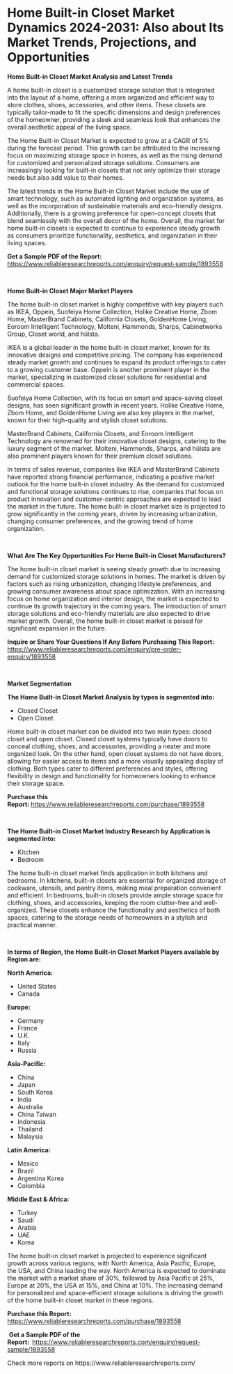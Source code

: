 <p><h1>Home Built-in Closet Market Dynamics 2024-2031: Also about Its Market Trends, Projections, and Opportunities</h1></p><p><strong>Home Built-in Closet Market Analysis and Latest Trends</strong></p>
<p><p>A home built-in closet is a customized storage solution that is integrated into the layout of a home, offering a more organized and efficient way to store clothes, shoes, accessories, and other items. These closets are typically tailor-made to fit the specific dimensions and design preferences of the homeowner, providing a sleek and seamless look that enhances the overall aesthetic appeal of the living space.</p><p>The Home Built-in Closet Market is expected to grow at a CAGR of 5% during the forecast period. This growth can be attributed to the increasing focus on maximizing storage space in homes, as well as the rising demand for customized and personalized storage solutions. Consumers are increasingly looking for built-in closets that not only optimize their storage needs but also add value to their homes.</p><p>The latest trends in the Home Built-in Closet Market include the use of smart technology, such as automated lighting and organization systems, as well as the incorporation of sustainable materials and eco-friendly designs. Additionally, there is a growing preference for open-concept closets that blend seamlessly with the overall decor of the home. Overall, the market for home built-in closets is expected to continue to experience steady growth as consumers prioritize functionality, aesthetics, and organization in their living spaces.</p></p>
<p><strong>Get a Sample PDF of the Report:&nbsp;</strong> <a href="https://www.reliableresearchreports.com/enquiry/request-sample/1893558">https://www.reliableresearchreports.com/enquiry/request-sample/1893558</a></p>
<p>&nbsp;</p>
<p><strong>Home Built-in Closet Major Market Players</strong></p>
<p><p>The home built-in closet market is highly competitive with key players such as IKEA, Oppein, Suofeiya Home Collection, Holike Creative Home, Zbom Home, MasterBrand Cabinets, California Closets, GoldenHome Living, Eoroom Intelligent Technology, Molteni, Hammonds, Sharps, Cabinetworks Group, Closet world, and hülsta. </p><p>IKEA is a global leader in the home built-in closet market, known for its innovative designs and competitive pricing. The company has experienced steady market growth and continues to expand its product offerings to cater to a growing customer base. Oppein is another prominent player in the market, specializing in customized closet solutions for residential and commercial spaces. </p><p>Suofeiya Home Collection, with its focus on smart and space-saving closet designs, has seen significant growth in recent years. Holike Creative Home, Zbom Home, and GoldenHome Living are also key players in the market, known for their high-quality and stylish closet solutions.</p><p>MasterBrand Cabinets, California Closets, and Eoroom Intelligent Technology are renowned for their innovative closet designs, catering to the luxury segment of the market. Molteni, Hammonds, Sharps, and hülsta are also prominent players known for their premium closet solutions.</p><p>In terms of sales revenue, companies like IKEA and MasterBrand Cabinets have reported strong financial performance, indicating a positive market outlook for the home built-in closet industry. As the demand for customized and functional storage solutions continues to rise, companies that focus on product innovation and customer-centric approaches are expected to lead the market in the future. The home built-in closet market size is projected to grow significantly in the coming years, driven by increasing urbanization, changing consumer preferences, and the growing trend of home organization.</p></p>
<p>&nbsp;</p>
<p><strong>What Are The Key Opportunities For Home Built-in Closet Manufacturers?</strong></p>
<p><p>The home built-in closet market is seeing steady growth due to increasing demand for customized storage solutions in homes. The market is driven by factors such as rising urbanization, changing lifestyle preferences, and growing consumer awareness about space optimization. With an increasing focus on home organization and interior design, the market is expected to continue its growth trajectory in the coming years. The introduction of smart storage solutions and eco-friendly materials are also expected to drive market growth. Overall, the home built-in closet market is poised for significant expansion in the future.</p></p>
<p><strong>Inquire or Share Your Questions If Any Before Purchasing This Report:</strong> <a href="https://www.reliableresearchreports.com/enquiry/pre-order-enquiry/1893558">https://www.reliableresearchreports.com/enquiry/pre-order-enquiry/1893558</a></p>
<p>&nbsp;</p>
<p><strong>Market Segmentation</strong></p>
<p><strong>The Home Built-in Closet Market Analysis by types is segmented into:</strong></p>
<p><ul><li>Closed Closet</li><li>Open Closet</li></ul></p>
<p><p>Home built-in closet market can be divided into two main types: closed closet and open closet. Closed closet systems typically have doors to conceal clothing, shoes, and accessories, providing a neater and more organized look. On the other hand, open closet systems do not have doors, allowing for easier access to items and a more visually appealing display of clothing. Both types cater to different preferences and styles, offering flexibility in design and functionality for homeowners looking to enhance their storage space.</p></p>
<p><strong>Purchase this Report:&nbsp;</strong><a href="https://www.reliableresearchreports.com/purchase/1893558">https://www.reliableresearchreports.com/purchase/1893558</a></p>
<p>&nbsp;</p>
<p><strong>The Home Built-in Closet Market Industry Research by Application is segmented into:</strong></p>
<p><ul><li>Kitchen</li><li>Bedroom</li></ul></p>
<p><p>The home built-in closet market finds application in both kitchens and bedrooms. In kitchens, built-in closets are essential for organized storage of cookware, utensils, and pantry items, making meal preparation convenient and efficient. In bedrooms, built-in closets provide ample storage space for clothing, shoes, and accessories, keeping the room clutter-free and well-organized. These closets enhance the functionality and aesthetics of both spaces, catering to the storage needs of homeowners in a stylish and practical manner.</p></p>
<p>&nbsp;</p>
<p><strong>In terms of Region, the Home Built-in Closet Market Players available by Region are:</strong></p>
<p>
    <p> <strong> North America: </strong>
        <ul>
            <li>United States</li>
            <li>Canada</li>
        </ul>
        </p> 
    <p> <strong> Europe: </strong>
        <ul>
            <li>Germany</li>
            <li>France</li>
            <li>U.K.</li>
            <li>Italy</li>
            <li>Russia</li>
        </ul>
        </p> 
    <p> <strong> Asia-Pacific: </strong>
        <ul>
            <li>China</li>
            <li>Japan</li>
            <li>South Korea</li>
            <li>India</li>
            <li>Australia</li>
            <li>China Taiwan</li>
            <li>Indonesia</li>
            <li>Thailand</li>
            <li>Malaysia</li>
        </ul>
        </p> 
    <p> <strong> Latin America: </strong>
        <ul>
            <li>Mexico</li>
            <li>Brazil</li>
            <li>Argentina Korea</li>
            <li>Colombia</li>
        </ul>
        </p> 
    <p> <strong> Middle East & Africa: </strong>
        <ul>
            <li>Turkey</li>
            <li>Saudi</li>
            <li>Arabia</li>
            <li>UAE</li>
            <li>Korea</li>
        </ul>
    </p>
    </p>
<p><p>The home built-in closet market is projected to experience significant growth across various regions, with North America, Asia Pacific, Europe, the USA, and China leading the way. North America is expected to dominate the market with a market share of 30%, followed by Asia Pacific at 25%, Europe at 20%, the USA at 15%, and China at 10%. The increasing demand for personalized and space-efficient storage solutions is driving the growth of the home built-in closet market in these regions.</p></p>
<p><strong>Purchase this Report: </strong><a href="https://www.reliableresearchreports.com/purchase/1893558">https://www.reliableresearchreports.com/purchase/1893558</a></p>
<p>&nbsp;<strong>Get a Sample PDF of the Report:&nbsp;&nbsp;</strong><a href="https://www.reliableresearchreports.com/enquiry/request-sample/1893558">https://www.reliableresearchreports.com/enquiry/request-sample/1893558</a></p>
<p><strong></strong></p>
<p>Check more reports on https://www.reliableresearchreports.com/</p>